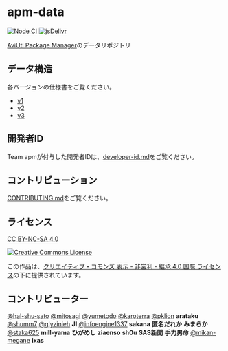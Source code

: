 # apm-data

[![Node CI](https://github.com/team-apm/apm-data/actions/workflows/nodejs.yml/badge.svg)](https://github.com/team-apm/apm-data/actions/workflows/nodejs.yml)
[![jsDelivr](https://data.jsdelivr.com/v1/package/gh/team-apm/apm-data/badge?style=rounded)](https://www.jsdelivr.com/package/gh/team-apm/apm-data)

[AviUtl Package Manager](https://github.com/team-apm/apm)のデータリポジトリ

## データ構造

各バージョンの仕様書をご覧ください。

- [v1](./v1/SPECIFICATION.md)
- [v2](./v2/SPECIFICATION.md)
- [v3](./v3/SPECIFICATION.md)

## 開発者ID

Team apmが付与した開発者IDは、[developer-id.md](./developer-id.md)をご覧ください。

## コントリビューション

[CONTRIBUTING.md](./CONTRIBUTING.md)をご覧ください。

## ライセンス

[CC BY-NC-SA 4.0](./LICENSE)

[![Creative Commons License](https://i.creativecommons.org/l/by-nc-sa/4.0/88x31.png)
](https://creativecommons.org/licenses/by-nc-sa/4.0/)

この作品は、[クリエイティブ・コモンズ 表示 - 非営利 - 継承 4.0 国際 ライセンス](https://creativecommons.org/licenses/by-nc-sa/4.0/)の下に提供されています。

## コントリビューター

[@hal-shu-sato](https://github.com/hal-shu-sato)
[@mitosagi](https://github.com/mitosagi)
[@yumetodo](https://github.com/yumetodo)
[@karoterra](https://github.com/karoterra)
[@pklion](https://github.com/pklion)
**arataku**
[@shumm7](https://github.com/shumm7)
[@glyzinieh](https://github.com/glyzinieh)
**JI**
[@infoengine1337](https://github.com/infoengine1337)
**sakana**
**匿名だれか**
**みまらか**
[@staka625](https://github.com/staka625)
**mill-yama**
**ひがめし**
**ziaenso**
**sh0u**
**SAS新聞**
**手力男命**
[@mikan-megane](https://github.com/mikan-megane)
**ixas**
